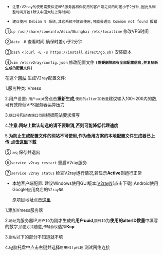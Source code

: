 - `注意:V2ray的使用需要保证VPS服务器和你使用的客户端之间的时差小于2分钟,因此从调整时间开始(默认中国大陆上海时间)`

- `建议使用 Debian 9 系统,其它系统不建议使用,可能会遇见 Common not found 报错`

①`cp /usr/share/zoneinfo/Asia/Shanghai /etc/localtime`   修改VPS时间

②`date -R`  查看时间,确保时差小于2分钟

③`bash <(curl -L -s https://install.direct/go.sh)`  安装脚本

④`vim /etc/v2ray/config.json`  修改配置文件 **`(需要删除原有全部配置信息,并复制新生成的配置文件)`**

在这个[网站](https://intmainreturn0.com/v2ray-config-gen/#) 生成V2ray配置文件:

1.服务种类: Vmess

2.用户设置: `用户uuid`旁点击**重新生成**,`使用的alterID数量`建议输入100~200内的数,可有效降低VPS服务器运算压力

3.`端口号`和`动态端口范围`根据网站要求填写

4.**注意:网站上默认勾选的请不要取消,否则可能降低代理速度**

5.**为防止生成配置文件的网站不可使用,作为备用方案的本地配置文件生成器已上传,点击[这里](https://github.com/charlieethan/V2ray-install/releases/download/V2.0/V2RayConfig.zip)下载**

⑤`:wq`  保存并退出

⑥`service v2ray restart`  重启V2ray服务

⑦`service v2ray status`  检查V2ray运行情况,若显示**Active**则运行正常

- 本地客户端配置:
建议Windows使用GUI版本:[V2rayN](https://github.com/charlieethan/V2ray-install/releases/download/V1.0/v2rayN.zip)(点击下载),Android使用Google应用商店的`V2rayNG`.

   原项目地址点击[这里](https://github.com/2dust/v2rayN/releases)

1.添加Vmess服务器

2.`地址`为服务器IP,`用户ID`为刚才生成的**用户uuid**,`额外ID`为**使用的alterID数量**中填写的数字,`加密方式`随意,`传输协议`选择**Kcp**

3.`别名`以下的部分不知道就不填

4.电脑托盘中点击右键并选择`启用Http代理` 测试网络连接
